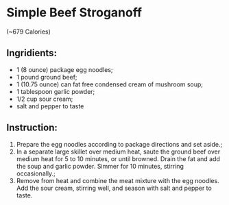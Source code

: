 # Simple Beef Stroganoff 
(~679  Calories)

## Ingridients:  
- 1 (8 ounce) package egg noodles;  
- 1 pound ground beef;  
- 1 (10.75 ounce) can fat free condensed cream of mushroom soup;  
- 1 tablespoon garlic powder;  
- 1/2 cup sour cream;  
- salt and pepper to taste

## Instruction:  
1. Prepare the egg noodles according to package directions and set aside.;  
2. In a separate large skillet over medium heat, saute the ground beef over medium heat for 5 to 10 minutes, or until browned. Drain the fat and add the soup and garlic powder. Simmer for 10 minutes, stirring occasionally.;  
3. Remove from heat and combine the meat mixture with the egg noodles. Add the sour cream, stirring well, and season with salt and pepper to taste.
